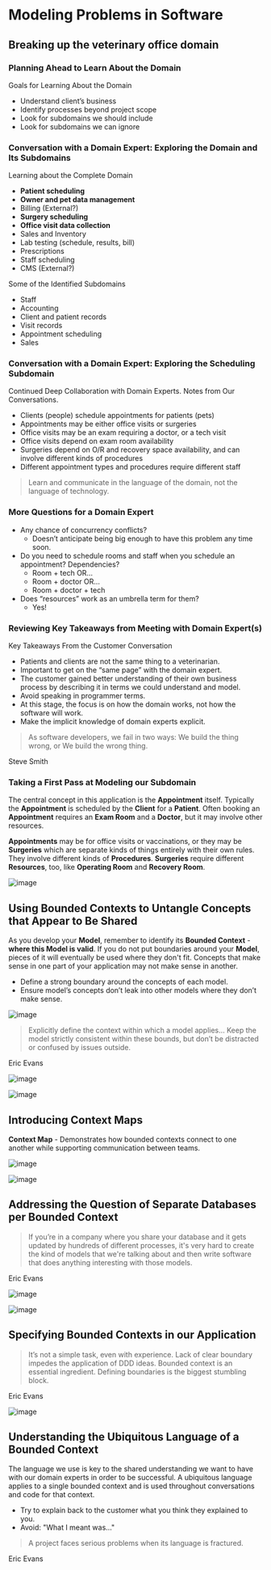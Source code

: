 # Modeling Problems in Software


## Breaking up the veterinary office domain

### Planning Ahead to Learn About the Domain

Goals for Learning About the Domain
  - Understand client’s business
  - Identify processes beyond project scope
  - Look for subdomains we should include
  - Look for subdomains we can ignore

### Conversation with a Domain Expert: Exploring the Domain and Its Subdomains

Learning about the Complete Domain
  - **Patient scheduling**
  - **Owner and pet data management**
  - Billing (External?)
  - **Surgery scheduling**
  - **Office visit data collection**
  - Sales and Inventory
  - Lab testing (schedule, results, bill)
  - Prescriptions
  - Staff scheduling
  - CMS (External?)  

Some of the Identified Subdomains
  - Staff
  - Accounting
  - Client and patient records
  - Visit records
  - Appointment scheduling
  - Sales
  
### Conversation with a Domain Expert: Exploring the Scheduling Subdomain
  
Continued Deep Collaboration with Domain Experts. Notes from Our Conversations.
  - Clients (people) schedule appointments for patients (pets)
  - Appointments may be either office visits or surgeries
  - Office visits may be an exam requiring a doctor, or a tech visit
  - Office visits depend on exam room availability
  - Surgeries depend on O/R and recovery space availability, and can involve different kinds of procedures
  - Different appointment types and procedures require different staff

> Learn and communicate in the language of the domain, not the language of technology.


### More Questions for a Domain Expert

- Any chance of concurrency conflicts? 
  - Doesn’t anticipate being big enough to have this problem any time soon.
- Do you need to schedule rooms and staff when you schedule an appointment? Dependencies?
  - Room + tech OR…
  - Room + doctor OR…
  - Room + doctor + tech 
- Does “resources” work as an umbrella term for them?
  - Yes!


### Reviewing Key Takeaways from Meeting with Domain Expert(s)

Key Takeaways From the Customer Conversation

-  Patients and clients are not the same thing to a veterinarian.
-  Important to get on the “same page” with the domain expert.
-  The customer gained better understanding of their own business process by describing it in terms we could understand and model.
-  Avoid speaking in programmer terms.
-  At this stage, the focus is on how the domain works, not how the software will work.
-  Make the implicit knowledge of domain experts explicit.

> As software developers, we fail in two ways: We build the thing wrong, or We build the wrong thing.

Steve Smith


### Taking a First Pass at Modeling our Subdomain

The central concept in this application is the **Appointment** itself. Typically the **Appointment** is scheduled by the **Client** for a **Patient**. Often booking an **Appointment** requires an **Exam Room** and a **Doctor**, but it may involve other resources.

**Appointments** may be for office visits or vaccinations, or they may be **Surgeries** which are separate kinds of things entirely with their own rules. They involve different kinds of **Procedures**. **Surgeries** require different **Resources**, too, like **Operating Room** and **Recovery Room**.

![image](https://user-images.githubusercontent.com/34960418/211534635-00a634e0-5c7d-45a7-b710-44a79bb10f27.png)



## Using Bounded Contexts to Untangle Concepts that Appear to Be Shared

As you develop your **Model**, remember to identify its **Bounded Context** - **where this Model is valid**. If you do not put boundaries around your **Model**, pieces of it will eventually be used where they don't fit. Concepts that make sense in one part of your application may not make sense in another.

- Define a strong boundary around the concepts of each model.
- Ensure model’s concepts don’t leak into other models where they don’t make sense.

![image](https://user-images.githubusercontent.com/34960418/211537216-70798f38-ee48-4efa-a4a4-4bb0372ea2cb.png)

> Explicitly define the context within which a model applies… Keep the model strictly consistent within these bounds, but don’t be distracted or confused by issues outside.

Eric Evans

![image](https://user-images.githubusercontent.com/34960418/211542457-11b49d18-8431-4e2d-a881-9045102bdcf1.png)

![image](https://user-images.githubusercontent.com/34960418/211543514-733f09df-f572-433f-a4c4-247a6a5251f8.png)


## Introducing Context Maps

**Context Map** - Demonstrates how bounded contexts connect to one another while supporting communication between teams.

![image](https://user-images.githubusercontent.com/34960418/211544847-17e11168-8fea-4664-9a80-38d97c2d7c36.png)

![image](https://user-images.githubusercontent.com/34960418/211545183-7abe2e9a-3d08-49b6-b585-e1afbe10a8cd.png)


## Addressing the Question of Separate Databases per Bounded Context

> If you’re in a company where you share your database and it gets updated by hundreds of different processes, it's very hard to create the kind of models that we're talking about and then write software that does anything interesting with those models.

Eric Evans

![image](https://user-images.githubusercontent.com/34960418/211546109-7b79e56b-f172-4016-9bab-624930b888a8.png)

![image](https://user-images.githubusercontent.com/34960418/211546239-124ace5c-0574-4da2-a911-9d470b44effe.png)


## Specifying Bounded Contexts in our Application

> It’s not a simple task, even with experience. Lack of clear boundary impedes the application of DDD ideas. Bounded context is an essential ingredient. Defining boundaries is the biggest stumbling block.

Eric Evans

![image](https://user-images.githubusercontent.com/34960418/211547228-8c829943-5ba6-46d0-ad90-c73ccf85ea7c.png)


## Understanding the Ubiquitous Language of a Bounded Context

The language we use is key to the shared understanding we want to have with our domain experts in order to be successful. A ubiquitous language applies to a
single bounded context and is used throughout conversations and code for that context.

- Try to explain back to the customer what you think they explained to you.
- Avoid: "What I meant was…"

> A project faces serious problems when its language is fractured.

Eric Evans
